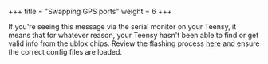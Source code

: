 +++
title = "Swapping GPS ports"
weight = 6
+++

If you're seeing this message via the serial monitor on your Teensy, it means that for whatever reason, your Teensy hasn't been able to find or get valid info from the ublox chips. Review the flashing process [here](https://github.com/AgHardware/Boards/wiki/configuring-the-zed-f9p) and ensure the correct config files are loaded.